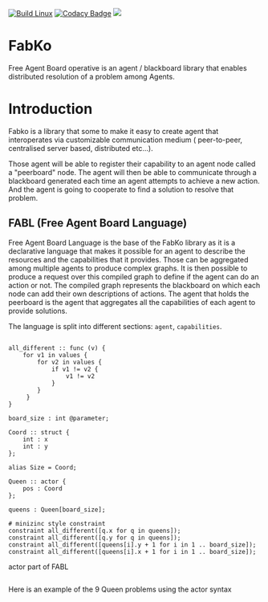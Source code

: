 [![Build Linux](https://github.com/FreeYourSoul/Fabko/actions/workflows/ci-linux.yml/badge.svg)](https://github.com/FreeYourSoul/Fabko/actions/workflows/ci-linux.yml)
[![Codacy Badge](https://app.codacy.com/project/badge/Grade/7d6160f5dc1246888f0fa94ab48ddfaa)](https://app.codacy.com/gh/FreeYourSoul/Fabko/dashboard?utm_source=gh&utm_medium=referral&utm_content=&utm_campaign=Badge_grade)
![](https://tokei.rs/b1/github/FreeYourSoul/Fabko?category=lines)

# FabKo

Free Agent Board operative is an agent / blackboard library that enables distributed resolution of a problem among
Agents.

# Introduction

Fabko is a library that some to make it easy to create agent that interoperates via customizable communication medium (
peer-to-peer, centralised server based, distributed etc...).

Those agent will be able to register their capability to an agent node called a "peerboard" node.
The agent will then be able to communicate through a blackboard generated each time an agent attempts to achieve a new
action. And the agent is going to cooperate to find a solution to resolve that problem.

## FABL (Free Agent Board Language)

Free Agent Board Language is the base of the FabKo library as it is a declarative language that makes it possible for an
agent to describe the resources and
the capabilities that it provides. Those can be aggregated among multiple agents to produce complex graphs. It is then
possible to produce a request over this
compiled graph to define if the agent can do an action or not.
The compiled graph represents the blackboard on which each node can add their own descriptions of actions. The agent
that holds the peerboard is the agent that aggregates
all the capabilities of each agent to provide solutions.

The language is split into different sections: `agent`, `capabilities`.

```mnz

all_different :: func (v) {
    for v1 in values { 
        for v2 in values {
            if v1 != v2 { 
                v1 != v2 
            }
        }
     }
}

board_size : int @parameter;

Coord :: struct {
    int : x
    int : y
};

alias Size = Coord;

Queen :: actor {
    pos : Coord
};

queens : Queen[board_size];

# minizinc style constraint
constraint all_different([q.x for q in queens]);
constraint all_different([q.y for q in queens]); 
constraint all_different([queens[i].y + 1 for i in 1 .. board_size]);
constraint all_different([queens[i].x + 1 for i in 1 .. board_size]); 

```

actor part of FABL

```rust


```

Here is an example of the 9 Queen problems using the actor syntax